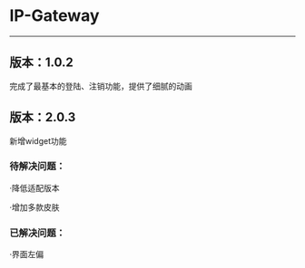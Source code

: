 # IP-Gateway
***
## 版本：1.0.2

完成了最基本的登陆、注销功能，提供了细腻的动画

## 版本：2.0.3 

新增widget功能

### 待解决问题：

·降低适配版本

·增加多款皮肤

### 已解决问题：

·界面左偏
